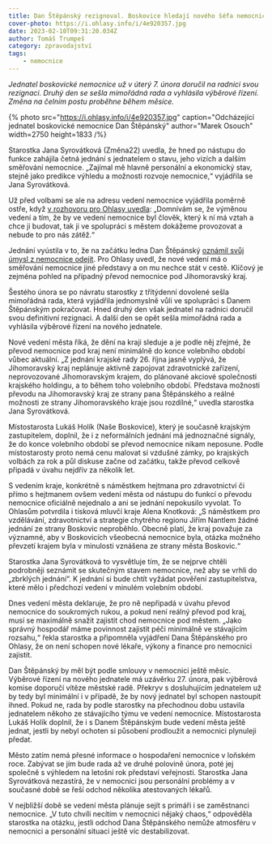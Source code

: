 ```yaml
---
title: Dan Štěpánský rezignoval. Boskovice hledají nového šéfa nemocnice
cover-photo: https://i.ohlasy.info/i/4e920357.jpg
date: 2023-02-10T09:31:20.034Z
author: Tomáš Trumpeš
category: zpravodajství
tags:
    - nemocnice
---
```


*Jednatel boskovické nemocnice už v úterý 7. února doručil na radnici svou rezignaci. Druhý den se sešla mimořádná rada a vyhlásila výběrové řízení. Změna na čelním postu proběhne během měsíce.*

{% photo src="https://i.ohlasy.info/i/4e920357.jpg" caption="Odcházející jednatel boskovické nemocnice Dan Štěpánský" author="Marek Osouch" width=2750 height=1833 /%}

Starostka Jana Syrovátková (Změna22) uvedla, že hned po nástupu do funkce zahájila četná jednání s jednatelem o stavu, jeho vizích a dalším směřování nemocnice. „Zajímal mě hlavně personální a ekonomický stav, stejně jako predikce výhledu a možnosti rozvoje nemocnice,“ vyjádřila se Jana Syrovátková.

Už před volbami se ale na adresu vedení nemocnice vyjádřila poměrně ostře, když [v rozhovoru pro Ohlasy uvedla](https://youtu.be/TQ-ba6GfdD8?t=1071): „Domnívám se, že výměnou vedení a tím, že by ve vedení nemocnice byl člověk, který k ní má vztah a chce ji budovat, tak ji ve spolupráci s městem dokážeme provozovat a nebude to pro nás zátěž.“ 

Jednání vyústila v to, že na začátku ledna Dan Štěpánský [oznámil svůj úmysl z nemocnice odejít](https://ohlasy.info/clanky/2023/02/stepansky-odchod.html). Pro Ohlasy uvedl, že nové vedení má o směřování nemocnice jiné představy a on mu nechce stát v cestě. Klíčový je zejména pohled na případný převod nemocnice pod Jihomoravský kraj.

Šestého února se po návratu starostky z třítýdenní dovolené sešla mimořádná rada, která vyjádřila jednomyslně vůli ve spolupráci s Danem Štěpánským pokračovat. Hned druhý den však jednatel na radnici doručil svou definitivní rezignaci. A další den se opět sešla mimořádná rada a vyhlásila výběrové řízení na nového jednatele.

Nové vedení města říká, že dění na kraji sleduje a je podle něj zřejmé, že převod nemocnice pod kraj není minimálně do konce volebního období vůbec aktuální. „Z jednání krajské rady 26. října jasně vyplývá, že Jihomoravský kraj neplánuje aktivně zapojovat zdravotnické zařízení, neprovozované Jihomoravským krajem, do plánované akciové společnosti krajského holdingu, a to během toho volebního období. Představa možnosti převodu na Jihomoravský kraj ze strany pana Štěpánského a reálné možnosti ze strany Jihomoravského kraje jsou rozdílné,“ uvedla starostka Jana Syrovátková.

Místostarosta Lukáš Holík (Naše Boskovice), který je současně krajským zastupitelem, doplnil, že i z neformálních jednání má jednoznačné signály, že do konce volebního období se převod nemocnice nikam neposune. Podle místostarosty proto nemá cenu malovat si vzdušné zámky, po krajských volbách za rok a půl diskuse začne od začátku, takže převod celkově připadá v úvahu nejdřív za několik let.

S vedením kraje, konkrétně s náměstkem hejtmana pro zdravotnictví či přímo s hejtmanem ovšem vedení města od nástupu do funkcí o převodu nemocnice oficiálně nejednalo a ani se jednání nepokusilo vyvolat. To Ohlasům potvrdila i tisková mluvčí kraje Alena Knotková: „S náměstkem pro vzdělávání, zdravotnictví a strategie chytrého regionu Jiřím Nantlem žádné jednání ze strany Boskovic neproběhlo. Obecně platí, že kraj považuje za významné, aby v Boskovicích všeobecná nemocnice byla, otázka možného převzetí krajem byla v minulosti vznášena ze strany města Boskovic.“

Starostka Jana Syrovátková to vysvětluje tím, že se nejprve chtěli podrobněji seznámit se skutečným stavem nemocnice, než aby se vrhli do „zbrklých jednání“. K jednání si bude chtít vyžádat pověření zastupitelstva, které mělo i předchozí vedení v minulém volebním období.

Dnes vedení města deklaruje, že pro ně nepřipadá v úvahu převod nemocnice do soukromých rukou, a pokud není reálný převod pod kraj, musí se maximálně snažit zajistit chod nemocnice pod městem. „Jako správný hospodář máme povinnost zajistit péči minimálně ve stávajícím rozsahu,“ řekla starostka a připomněla vyjádření Dana Štěpánského pro Ohlasy, že on není schopen nové lékaře, výkony a finance pro nemocnici zajistit.

Dan Štěpánský by měl být podle smlouvy v nemocnici ještě měsíc. Výběrové řízení na nového jednatele má uzávěrku 27. února, pak výběrová komise doporučí vítěze městské radě. Překryv s dosluhujícím jednatelem už by tedy byl minimální i v případě, že by nový jednatel byl schopen nastoupit ihned. Pokud ne, rada by podle starostky na přechodnou dobu ustavila jednatelem někoho ze stávajícího týmu ve vedení nemocnice. Místostarosta Lukáš Holík doplnil, že i s Danem Štěpánským bude vedení města ještě jednat, jestli by nebyl ochoten si působení prodloužit a nemocnici plynuleji předat.

Město zatím nemá přesné informace o hospodaření nemocnice v loňském roce. Zabývat se jím bude rada až ve druhé polovině února, poté jej společně s výhledem na letošní rok představí veřejnosti. Starostka Jana Syrovátková nezastírá, že v nemocnici jsou personální problémy a v současné době se řeší odchod několika atestovaných lékařů.

V nejbližší době se vedení města plánuje sejít s primáři i se zaměstnanci nemocnice. „V tuto chvíli necítím v nemocnici nějaký chaos,“ odpověděla starostka na otázku, jestli odchod Dana Štěpánského nemůže atmosféru v nemocnici a personální situaci ještě víc destabilizovat.
